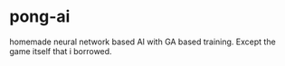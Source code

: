# pong-ai
homemade neural network based AI with GA based training. Except the game itself that i borrowed.
